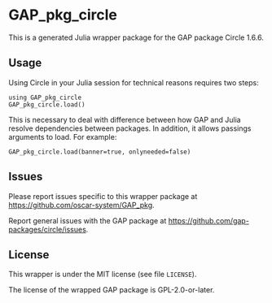 # GAP_pkg_circle

This is a generated Julia wrapper package for the GAP package Circle 1.6.6.

## Usage

Using Circle in your Julia session for technical reasons requires two steps:

    using GAP_pkg_circle
    GAP_pkg_circle.load()

This is necessary to deal with difference between how GAP and Julia
resolve dependencies between packages. In addition, it allows passings
arguments to load. For example:

    GAP_pkg_circle.load(banner=true, onlyneeded=false)

## Issues

Please report issues specific to this wrapper package at <https://github.com/oscar-system/GAP_pkg>.

Report general issues with the GAP package at <https://github.com/gap-packages/circle/issues>.

## License

This wrapper is under the MIT license (see file `LICENSE`).

The license of the wrapped GAP package is GPL-2.0-or-later.
